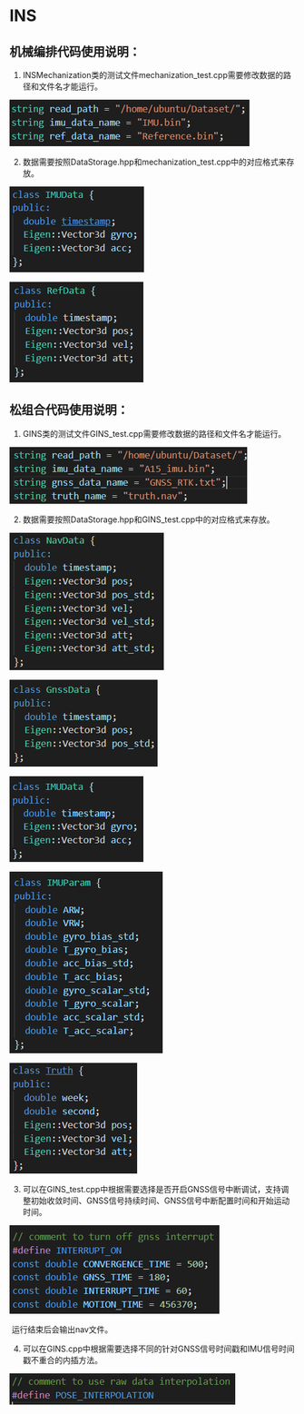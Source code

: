 # INS

## 机械编排代码使用说明：

1. INSMechanization类的测试文件mechanization_test.cpp需要修改数据的路径和文件名才能运行。

![image-20210715212324304](README.assets/image-20210715212324304.png)

2. 数据需要按照DataStorage.hpp和mechanization_test.cpp中的对应格式来存放。

![image-20210715212409694](README.assets/image-20210715212409694.png)

![image-20210715212452706](README.assets/image-20210715212452706.png)

## 松组合代码使用说明：

1. GINS类的测试文件GINS_test.cpp需要修改数据的路径和文件名才能运行。

![image-20210715212637641](README.assets/image-20210715212637641.png)

2. 数据需要按照DataStorage.hpp和GINS_test.cpp中的对应格式来存放。

![image-20210715212825417](README.assets/image-20210715212825417.png)

![image-20210715212846952](README.assets/image-20210715212846952.png)

![image-20210715212918001](README.assets/image-20210715212918001.png)

![image-20210715212857641](README.assets/image-20210715212857641.png)

![image-20210715212738786](README.assets/image-20210715212738786.png)

3. 可以在GINS_test.cpp中根据需要选择是否开启GNSS信号中断调试，支持调整初始收敛时间、GNSS信号持续时间、GNSS信号中断配置时间和开始运动时间。

![image-20210715213313489](README.assets/image-20210715213313489.png)

​		运行结束后会输出nav文件。

4. 可以在GINS.cpp中根据需要选择不同的针对GNSS信号时间戳和IMU信号时间戳不重合的内插方法。

![image-20210715213656977](README.assets/image-20210715213656977.png)

